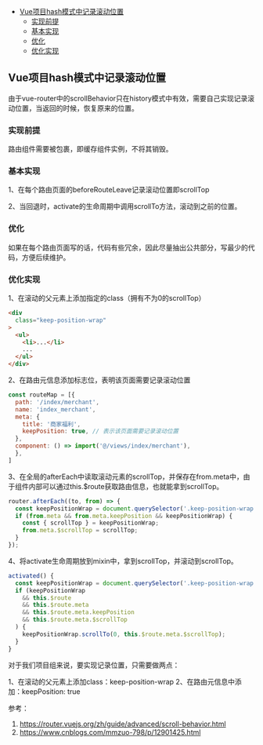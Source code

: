 - [Vue项目hash模式中记录滚动位置](#vue项目hash模式中记录滚动位置)
  - [实现前提](#实现前提)
  - [基本实现](#基本实现)
  - [优化](#优化)
  - [优化实现](#优化实现)

## Vue项目hash模式中记录滚动位置

由于vue-router中的scrollBehavior只在history模式中有效，需要自己实现记录滚动位置，当返回的时候，恢复原来的位置。

### 实现前提
路由组件需要被<keep-alive>包裹，即缓存组件实例，不将其销毁。

### 基本实现
1、在每个路由页面的beforeRouteLeave记录滚动位置即scrollTop

2、当回退时，activate的生命周期中调用scrollTo方法，滚动到之前的位置。

### 优化

如果在每个路由页面写的话，代码有些冗余，因此尽量抽出公共部分，写最少的代码，方便后续维护。

### 优化实现
1、在滚动的父元素上添加指定的class（拥有不为0的scrollTop）

```html
<div
  class="keep-position-wrap"
>
  <ul>
    <li>...</li>
    ...
  </ul>
</div> 
```
2、在路由元信息添加标志位，表明该页面需要记录滚动位置

```js
const routeMap = [{
  path: '/index/merchant',
  name: 'index_merchant',
  meta: {
    title: '商家福利',
    keepPosition: true, // 表示该页面需要记录滚动位置
  },
  component: () => import('@/views/index/merchant'),
  },
]
```
3、在全局的afterEach中读取滚动元素的scrollTop，并保存在from.meta中，由于组件内部可以通过this.$route获取路由信息，也就能拿到scrollTop。

```js
router.afterEach((to, from) => {
  const keepPositionWrap = document.querySelector('.keep-position-wrap');
  if (from.meta && from.meta.keepPosition && keepPositionWrap) {
    const { scrollTop } = keepPositionWrap;
    from.meta.$scrollTop = scrollTop;
  }
});
```

4、将activate生命周期放到mixin中，拿到scrollTop，并滚动到scrollTop。

```js
activated() {
  const keepPositionWrap = document.querySelector('.keep-position-wrap');
  if (keepPositionWrap
    && this.$route
    && this.$route.meta
    && this.$route.meta.keepPosition
    && this.$route.meta.$scrollTop
  ) {
    keepPositionWrap.scrollTo(0, this.$route.meta.$scrollTop);
  }
}
```
 对于我们项目组来说，要实现记录位置，只需要做两点：

1、在滚动的父元素上添加class：keep-position-wrap
2、在路由元信息中添加：keepPosition: true

参考：

1. https://router.vuejs.org/zh/guide/advanced/scroll-behavior.html
2. https://www.cnblogs.com/mmzuo-798/p/12901425.html


